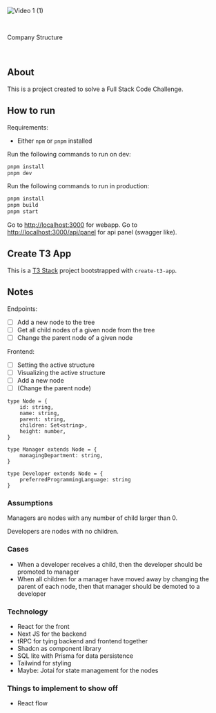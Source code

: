 ![Video 1 (1)](https://github.com/thebestclicker/company-structure-challenge/assets/10188306/ea67a93a-1963-49e0-b8ef-50819bc841ac)

<p align="center">
  <br/>
  <p >Company Structure</p> 
  <br/>
</p>

## About

This is a project created to solve a Full Stack Code Challenge.

## How to run

Requirements:

- Either `npm` or `pnpm` installed

Run the following commands to run on dev:

```sh
pnpm install
pnpm dev
```

Run the following commands to run in production:

```sh
pnpm install
pnpm build
pnpm start
```

Go to [http://localhost:3000](http://localhost:3000) for webapp.
Go to [http://localhost:3000/api/panel](http://localhost:3000/api/panel) for api panel (swagger like).

## Create T3 App

This is a [T3 Stack](https://create.t3.gg/) project bootstrapped with `create-t3-app`.

## Notes

Endpoints:

- [ ] Add a new node to the tree
- [ ] Get all child nodes of a given node from the tree
- [ ] Change the parent node of a given node

Frontend:

- [ ] Setting the active structure
- [ ] Visualizing the active structure
- [ ] Add a new node
- [ ] (Change the parent node)

```tsx
type Node = {
	id: string,
	name: string,
	parent: string,
	children: Set<string>,
	height: number,
}

type Manager extends Node = {
	managingDepartment: string,
}

type Developer extends Node = {
	preferredProgrammingLanguage: string
}
```

### Assumptions

Managers are nodes with any number of child larger than 0.

Developers are nodes with no children.

### Cases

- When a developer receives a child, then the developer should be promoted to manager
- When all children for a manager have moved away by changing the parent of each node, then that manager should be demoted to a developer

### Technology

- React for the front
- Next JS for the backend
- tRPC for tying backend and frontend together
- Shadcn as component library
- SQL lite with Prisma for data persistence
- Tailwind for styling
- Maybe: Jotai for state management for the nodes

### Things to implement to show off

- React flow
